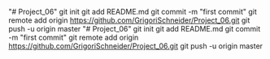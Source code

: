 "# Project_06"  git init git add README.md git commit -m "first commit" git remote add origin https://github.com/GrigoriSchneider/Project_06.git git push -u origin master
"# Project_06"  git init git add README.md git commit -m "first commit" git remote add origin https://github.com/GrigoriSchneider/Project_06.git git push -u origin master
